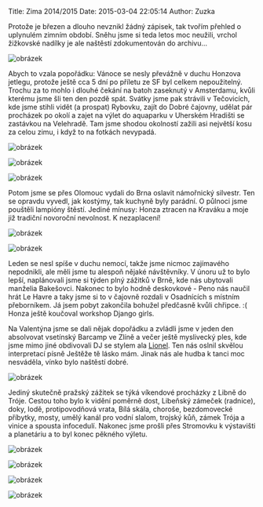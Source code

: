 Title: Zima 2014/2015
Date: 2015-03-04 22:05:14
Author: Zuzka


Protože je březen a dlouho nevznikl žádný zápisek, tak tvořím přehled o
uplynulém zimním období. Sněhu jsme si teda letos moc neužili, vrchol žižkovské
nadílky je ale naštěstí zdokumentován do archivu... 

![obrázek]({filename}/images/tumblr_inline_nkpgqsEPZe1t37x0f.jpg)

Abych to vzala popořádku: Vánoce se nesly převážně v duchu Honzova jetlegu,
protože ještě cca 5 dní po příletu ze SF byl celkem nepoužitelný. Trochu za to
mohlo i dlouhé čekání na batoh zaseknutý v Amsterdamu, kvůli kterému jsme šli
ten den pozdě spát. Svátky jsme pak strávili v Tečovicích, kde jsme stihli vidět
(a prospat) Rybovku, zajít do Dobré čajovny, udělat pár procházek po okolí a
zajet na výlet do aquaparku v Uherském Hradišti se zastávkou na Velehradě. Tam
jsme shodou okolností zažili asi největší kosu za celou zimu, i když to na
fotkách nevypadá.  

![obrázek]({filename}/images/tumblr_inline_nkpeib6Na01t37x0f.jpg)

![obrázek]({filename}/images/tumblr_inline_nkpeiprC561t37x0f.jpg)

![obrázek]({filename}/images/tumblr_inline_nkpem5qOUT1t37x0f.jpg)

Potom jsme se přes Olomouc vydali do Brna oslavit námořnický silvestr. Ten se
opravdu vyvedl, jak kostýmy, tak kuchyně byly parádní. O půlnoci jsme pouštěli
lampióny štěstí. Jediné mínusy: Honza ztracen na Kraváku a moje již tradiční
novoroční nevolnost. K nezaplacení!  

![obrázek]({filename}/images/tumblr_inline_nkpemc5H5z1t37x0f.jpg)

![obrázek]({filename}/images/tumblr_inline_nkpeoqSXRq1t37x0f.jpg)

Leden se nesl spíše v duchu nemocí, takže jsme nicmoc zajímavého nepodnikli, ale
měli jsme tu alespoň nějaké návštěvníky. V únoru už to bylo lepší, naplánovali
jsme si týden plný zážitků v Brně, kde nás ubytovali manželia Bakešovci. Nakonec
to bylo hodně deskovkové - Peno nás naučil hrát Le Havre a taky jsme si to v
čajovně rozdali v Osadnících s místním přeborníkem. Já jsem pobyt zakončila
bohužel předčasně kvůli chřipce. :( Honza ještě koučoval workshop Django girls.  

Na Valentýna jsme se dali nějak dopořádku a zvládli jsme v jeden den absolvovat
vsetínský Barcamp ve Zlíně a večer ještě myslivecký ples, kde jsme mimo jiné
obdivovali DJ se stylem ala
[Lionel](https://www.facebook.com/vpredubyznysvzaduparty?fref=ts). Ten nás
oslnil skvělou interpretací písně Ještěže tě lásko mám. Jinak nás ale hudba k
tanci moc nesváděla, vínko bylo naštěstí dobré.  

![obrázek]({filename}/images/tumblr_inline_nkpfknR2tQ1t37x0f.jpg)

Jediný skutečně pražský zážitek se týká víkendové procházky z Libně do Tróje.
Cestou toho bylo k vidění poměrně dost, Libeňský zámeček (radnice), doky, lodě,
protipovodňová vrata, Bílá skála, choroše, bezdomovecké příbytky, mosty, umělý
kanál pro vodní slalom, trojský kůň, zámek Trója a vinice a spousta infocedulí.
Nakonec jsme prošli přes Stromovku k výstavišti a planetáriu a to byl konec
pěkného výletu. 

![obrázek]({filename}/images/tumblr_inline_nkpg9cCb5b1t37x0f.jpg)

![obrázek]({filename}/images/tumblr_inline_nkpgbqbyH61t37x0f.jpg)

![obrázek]({filename}/images/tumblr_inline_nkpgef1cxg1t37x0f.jpg)

![obrázek]({filename}/images/tumblr_inline_nkpgu6jaB41t37x0f.jpg)
